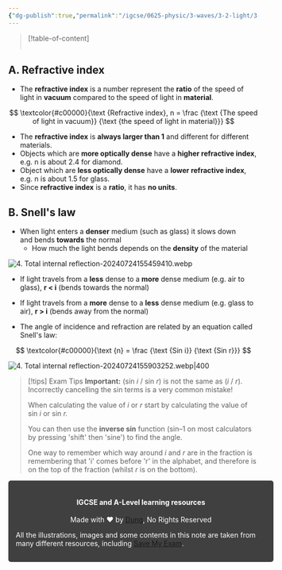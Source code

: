 ```yaml
---
{"dg-publish":true,"permalink":"/igcse/0625-physic/3-waves/3-2-light/3-snell-s-law/","tags":["IGCSE","0625-Physics"],"noteIcon":""}
---
```



> [!table-of-content]
> ```table-of-contents
> ```

## A. Refractive index
- The **refractive index** is a number represent the **ratio** of the speed of light in **vacuum** compared to the speed of light in **material**.

$$
\textcolor{#c00000}{\text {Refractive index}, n = \frac {\text {The speed of light in vacuum}} {\text {the speed of light in material}}}
$$
- The **refractive index** is **always larger than 1** and different for different materials.
- Objects which are **more optically dense** have a **higher refractive index**, e.g. n is about 2.4 for diamond.
- Object which are **less optically dense** have a **lower refractive index**, e.g. n is about 1.5 for glass.
- Since **refractive index** is a **ratio**, it has **no units**.

## B. Snell's law
- When light enters a **denser** medium (such as glass) it slows down and bends **towards** the normal
    - How much the light bends depends on the **density** of the material

![4. Total internal reflection-20240724155459410.webp](/img/user/IGCSE/0625%20-%20Physic/3.%20Waves/3.2.%20Light/Resources/4.%20Total%20internal%20reflection-20240724155459410.webp)

- If light travels from a **less** dense to a **more** dense medium (e.g. air to glass), **r < i** (bends towards the normal)
- If light travels from a **more** dense to a **less** dense medium (e.g. glass to air), **r > i** (bends away from the normal)

- The angle of incidence and refraction are related by an equation called Snell's law: 

$$
\textcolor{#c00000}{\text {n} = \frac {\text {Sin i}} {\text {Sin r}}}
$$

![4. Total internal reflection-20240724155903252.webp|400](/img/user/IGCSE/0625%20-%20Physic/3.%20Waves/3.2.%20Light/Resources/4.%20Total%20internal%20reflection-20240724155903252.webp)


> [!tips] Exam Tips
> **Important:** (sin _i_ / sin _r_) is not the same as (_i_ / _r_). Incorrectly cancelling the sin terms is a very common mistake!
> 
> When calculating the value of _i_ or _r_ start by calculating the value of sin _i_ or sin _r._
> 
> You can then use the **inverse sin** function (sin–1 on most calculators by pressing 'shift' then 'sine') to find the angle.
> 
> One way to remember which way around _i_ and _r_ are in the fraction is remembering that 'i' comes before 'r' in the alphabet, and therefore is on the top of the fraction (whilst _r_ is on the bottom).


<div class="transclusion internal-embed is-loaded"><div class="markdown-embed">





<div style="background-color: #404040; padding:15px; border-radius: 5px; color: #fff; width: 100%">
<h4 style="text-align: center">IGCSE and A-Level learning resources</h4>
<p style="text-align: center">Made with ♥ by <a href="https://www.facebook.com/luong.tuandung.3/" target="_blank">Dung</a>, No Rights Reserved</p>
<p>All the illustrations, images and some contents in this note are taken from many different resources, including <a href="https://www.savemyexams.com/" target="_blank">Save My Exam</a>.</p>
</div>


</div></div>
